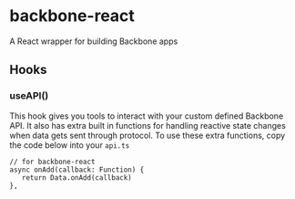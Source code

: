 # backbone-react
A React wrapper for building Backbone apps

## Hooks

### useAPI()
This hook gives you tools to interact with your custom defined Backbone API. It also has extra built in functions for handling reactive state changes when data gets sent through protocol. To use these extra functions, copy the code below into your `api.ts`

```
// for backbone-react
async onAdd(callback: Function) {
   return Data.onAdd(callback)
},
```
